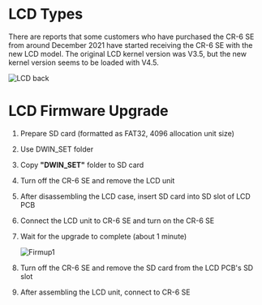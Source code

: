 # LCD Types

There are reports that some customers who have purchased the CR-6 SE from around December 2021 have started receiving the CR-6 SE with the new LCD model. The original LCD kernel version was V3.5, but the new kernel version seems to be loaded with V4.5.

![LCD back](https://user-images.githubusercontent.com/96027590/168724343-7defeb96-6442-48ce-9b03-13182cb56a24.jpg)

# LCD Firmware Upgrade

1. Prepare SD card (formatted as FAT32, 4096 allocation unit size)
2. Use DWIN_SET folder
3. Copy **"DWIN_SET"** folder to SD card
4. Turn off the CR-6 SE and remove the LCD unit
5. After disassembling the LCD case, insert SD card into SD slot of LCD PCB
6. Connect the LCD unit to CR-6 SE and turn on the CR-6 SE
7. Wait for the upgrade to complete (about 1 minute)

   ![Firmup1](https://user-images.githubusercontent.com/96027590/168723124-66e82569-756f-46bb-851d-2cc61d749fb7.jpg)

8. Turn off the CR-6 SE and remove the SD card from the LCD PCB's SD slot
9. After assembling the LCD unit, connect to CR-6 SE
